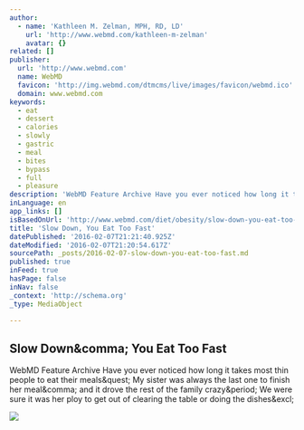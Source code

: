 ```yaml
---
author:
  - name: 'Kathleen M. Zelman, MPH, RD, LD'
    url: 'http://www.webmd.com/kathleen-m-zelman'
    avatar: {}
related: []
publisher:
  url: 'http://www.webmd.com'
  name: WebMD
  favicon: 'http://img.webmd.com/dtmcms/live/images/favicon/webmd.ico'
  domain: www.webmd.com
keywords:
  - eat
  - dessert
  - calories
  - slowly
  - gastric
  - meal
  - bites
  - bypass
  - full
  - pleasure
description: 'WebMD Feature Archive Have you ever noticed how long it takes most thin people to eat their meals? My sister was always the last one to finish her meal, and it drove the rest of the family crazy. We were sure it was her ploy to get out of clearing the table or doing the dishes!'
inLanguage: en
app_links: []
isBasedOnUrl: 'http://www.webmd.com/diet/obesity/slow-down-you-eat-too-fast'
title: 'Slow Down, You Eat Too Fast'
datePublished: '2016-02-07T21:21:40.925Z'
dateModified: '2016-02-07T21:20:54.617Z'
sourcePath: _posts/2016-02-07-slow-down-you-eat-too-fast.md
published: true
inFeed: true
hasPage: false
inNav: false
_context: 'http://schema.org'
_type: MediaObject

---
```

<article style=""><h1>Slow Down&amp;comma; You Eat Too Fast</h1><p>WebMD Feature Archive Have you ever noticed how long it takes most thin people to eat their meals&amp;quest; My sister was always the last one to finish her meal&amp;comma; and it drove the rest of the family crazy&amp;period; We were sure it was her ploy to get out of clearing the table or doing the dishes&amp;excl;</p><img src="http://img.webmd.com/dtmcms/live/webmd/consumer_assets/site_images/logos/webmd/web/webmd-logo-fb.jpg" /></article>